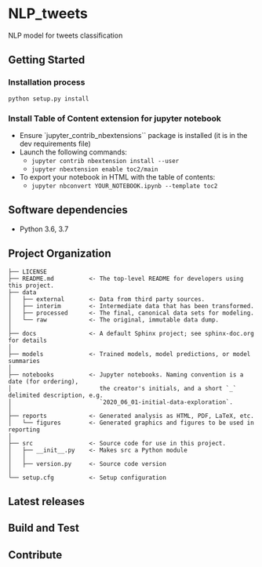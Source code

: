 NLP_tweets
==============================
NLP model for tweets classification

## Getting Started

### Installation process
```
python setup.py install
```

### Install Table of Content extension for jupyter notebook

- Ensure `jupyter_contrib_nbextensions`` package is installed (it is in the dev requirements file)
- Launch the following commands:
    - ``jupyter contrib nbextension install --user``
    - ``jupyter nbextension enable toc2/main``
- To export your notebook in HTML with the table of contents:
    - ``jupyter nbconvert YOUR_NOTEBOOK.ipynb --template toc2``


## Software dependencies
- Python 3.6, 3.7

Project Organization
------------
```
├── LICENSE
├── README.md          <- The top-level README for developers using this project.
├── data
│   ├── external       <- Data from third party sources.
│   ├── interim        <- Intermediate data that has been transformed.
│   ├── processed      <- The final, canonical data sets for modeling.
│   └── raw            <- The original, immutable data dump.
│
├── docs               <- A default Sphinx project; see sphinx-doc.org for details
│
├── models             <- Trained models, model predictions, or model summaries
│
├── notebooks          <- Jupyter notebooks. Naming convention is a date (for ordering),
│                         the creator's initials, and a short `_` delimited description, e.g.
│                         `2020_06_01-initial-data-exploration`.
│
├── reports            <- Generated analysis as HTML, PDF, LaTeX, etc.
│   └── figures        <- Generated graphics and figures to be used in reporting
│
├── src                <- Source code for use in this project.
│   ├── __init__.py    <- Makes src a Python module
│   │
│   ├── version.py     <- Source code version
│
└── setup.cfg          <- Setup configuration
```


## Latest releases
## Build and Test
## Contribute
